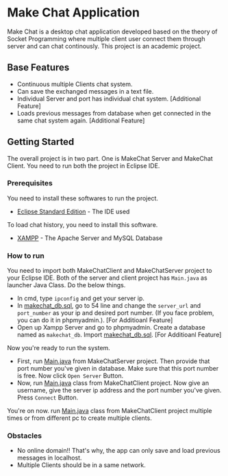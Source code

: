 # Make Chat Application

Make Chat is a desktop chat application developed based on the theory of Socket Programming where multiple client user connect them through server and can chat continously. This project is an academic project.

## Base Features

* Continuous multiple Clients chat system.
* Can save the exchanged messages in a text file.
* Individual Server and port has individual chat system. [Additional Feature]
* Loads previous messages from database when get connected in the same chat system again. [Additional Feature]

## Getting Started

The overall project is in two part. One is MakeChat Server and MakeChat Client. You need to run both the project in Eclipse IDE.

### Prerequisites

You need to install these softwares to run the project.

* [Eclipse Standard Edition](https://www.eclipse.org/downloads/packages/eclipse-ide-java-developers/oxygen1a) - The IDE used

To load chat history, you need to install this software.
* [XAMPP](https://www.apachefriends.org/index.html) - The Apache Server and MySQL Database

### How to run

You need to import both MakeChatClient and MakeChatServer project to your Eclipse IDE. Both of the server and client project has `Main.java` as launcher Java Class. Do the below things.
* In cmd, type `ipconfig` and get your server ip.
* In [makechat_db.sql](https://github.com/sarafinmahtab/MakeChat-App/blob/master/makechat_db.sql), go to 54 line and change the `server_url` and `port_number` as your ip and desired port number. (If you face problem, you can do it in phpmyadmin.). [For Additioanl Feature]
* Open up Xampp Server and go to phpmyadmin. Create a database named as `makechat_db`. Import [makechat_db.sql](https://github.com/sarafinmahtab/MakeChat-App/blob/master/makechat_db.sql). [For Additioanl Feature]

Now you're ready to run the system.
* First, run [Main.java](https://github.com/sarafinmahtab/MakeChat-App/blob/master/MakeChatServer/src/application/Main.java) from MakeChatServer project. Then provide that port number you've given in database. Make sure that this port number is free. Now click `Open Server` Button.
* Now, run [Main.java](https://github.com/sarafinmahtab/MakeChat-App/blob/master/MakeChatClient/src/application/Main.java) class from MakeChatClient project. Now give an username, give the server ip address and the port number you've given. Press `Connect` Button.

You're on now. run [Main.java](https://github.com/sarafinmahtab/MakeChat-App/blob/master/MakeChatClient/src/application/Main.java) class from MakeChatClient project multiple times or from different pc to create multiple clients.

### Obstacles

* No online domain!! That's why, the app can only save and load previous messages in localhost.
* Multiple Clients should be in a same network.
